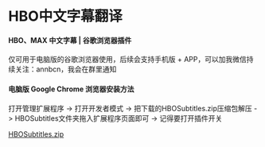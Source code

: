 # HBO中文字幕翻译

#### HBO、MAX 中文字幕 | 谷歌浏览器插件

仅可用于电脑版的谷歌浏览器使用，后续会支持手机版 + APP，可以加我微信持续关注：annbcn，我会在群里通知

#### 电脑版 Google Chrome 浏览器安装方法

打开管理扩展程序 -> 打开开发者模式 -> 把下载的HBOSubtitles.zip压缩包解压 -> HBOSubtitles文件夹拖入扩展程序页面即可 -> 记得要打开插件开关

[HBOSubtitles.zip](https://github.com/medunea/HBO-/files/13796104/HBOSubtitles.zip)
